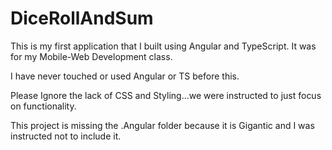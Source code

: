 # DiceRollAndSum
This is my first application that I built using Angular and TypeScript.
It was for my Mobile-Web Development class.

I have never touched or used Angular or TS before this.

Please Ignore the lack of CSS and Styling...we were instructed to just focus on functionality.

This project is missing the .Angular folder because it is Gigantic and I was instructed not to include it.
